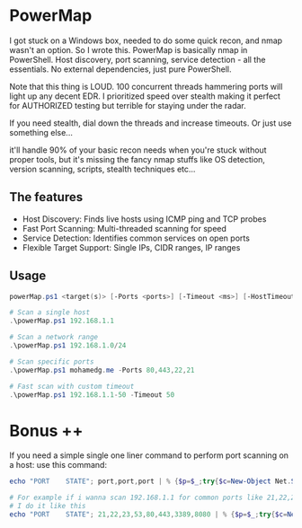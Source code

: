 # PowerMap
I got stuck on a Windows box, needed to do some quick recon, and nmap wasn't an option. So I wrote this.
PowerMap is basically nmap in PowerShell. Host discovery, port scanning, service detection - all the essentials. No external dependencies, just pure PowerShell.

Note that this thing is LOUD. 100 concurrent threads hammering ports will light up any decent EDR. 
I prioritized speed over stealth making it perfect for AUTHORIZED testing but terrible for staying under the radar.

If you need stealth, dial down the threads and increase timeouts. Or just use something else...

it'll handle 90% of your basic recon needs when you're stuck without proper tools, but it's missing the fancy nmap stuffs like OS detection, version scanning, scripts, stealth techniques etc...

## The features

- Host Discovery: Finds live hosts using ICMP ping and TCP probes
- Fast Port Scanning: Multi-threaded scanning for speed
- Service Detection: Identifies common services on open ports
- Flexible Target Support: Single IPs, CIDR ranges, IP ranges

## Usage 

```powershell
powerMap.ps1 <target(s)> [-Ports <ports>] [-Timeout <ms>] [-HostTimeout <ms>] [-MaxThreads <n>]
```

```powershell
# Scan a single host
.\powerMap.ps1 192.168.1.1

# Scan a network range
.\powerMap.ps1 192.168.1.0/24

# Scan specific ports
.\powerMap.ps1 mohamedg.me -Ports 80,443,22,21

# Fast scan with custom timeout
.\powerMap.ps1 192.168.1.1-50 -Timeout 50
```
# Bonus ++
If you need a simple single one liner command to perform port scanning on a host: use this command:
```powershell
echo "PORT    STATE"; port,port,port | % {$p=$_;try{$c=New-Object Net.Sockets.TcpClient;$c.Connect("Hosts IP",$p);"$p    OPEN"}catch{"$p    CLOSED/FILTRD"}}

# For example if i wanna scan 192.168.1.1 for common ports like 21,22,23,53,80,443,3389,8080
# I do it like this
echo "PORT    STATE"; 21,22,23,53,80,443,3389,8080 | % {$p=$_;try{$c=New-Object Net.Sockets.TcpClient;$c.Connect("192.168.1.1",$p);"$p    OPEN"}catch{"$p    CLOSED/FILTRD"}}
```
